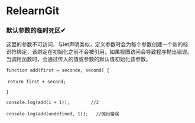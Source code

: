 # RelearnGit

### 默认参数的临时死区✔

这里的参数不可访问，与let声明类似，定义参数时会为每个参数创建一个新的标识符绑定，该绑定在初始化之前不会被引用，如果视图访问会导致程序抛出错误。当调用函数时，会通过传入的值或参数的默认值初始化该参数。

`function add(first = seconde, second) {`

​	`return first + second;`

`}`

`console.log(add(1 + 1));        //2`

`console.log(add(undefined, 1));   //抛出错误`

